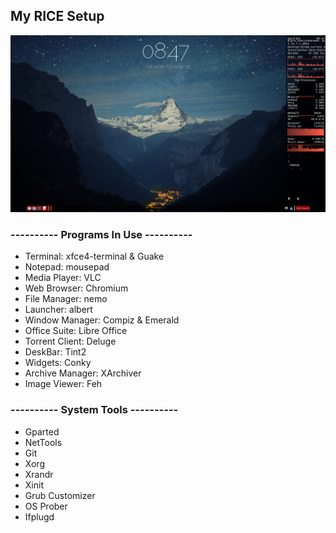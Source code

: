 ## My RICE Setup


![alt text](/screenshot3.png "Simple.")

### ---------- Programs In Use ----------

- Terminal: xfce4-terminal & Guake
- Notepad: mousepad
- Media Player: VLC
- Web Browser: Chromium
- File Manager: nemo
- Launcher: albert
- Window Manager: Compiz & Emerald
- Office Suite: Libre Office
- Torrent Client: Deluge
- DeskBar: Tint2
- Widgets: Conky
- Archive Manager: XArchiver
- Image Viewer: Feh


### ---------- System Tools ----------

- Gparted
- NetTools
- Git
- Xorg
- Xrandr
- Xinit
- Grub Customizer
- OS Prober
- Ifplugd

